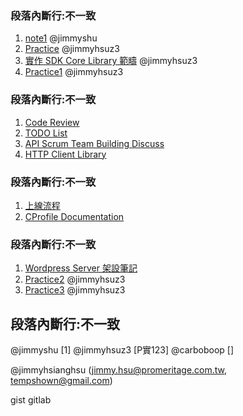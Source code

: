 ### 段落內斷行:不一致

1. [note1](https://hackmd.io/7ID8b7pCQPywA_Mc-c00ng) @jimmyshu
2. [Practice](https://hackmd.io/qSt-KsnhSSOkOlnm9E7daQ) @jimmyhsuz3
3. [實作 SDK Core Library 範疇](https://hackmd.io/zrWBX9-tRI6yB7rnfzBmcQ) @jimmyhsuz3
4. [Practice1](https://hackmd.io/G1wV2E5nQ3qlWjWSuEsF5A) @jimmyhsuz3

### 段落內斷行:不一致

1. [Code Review](https://hackmd.io/cUeMi5I4RyKbQkKYYFknAw)
2. [TODO List](https://hackmd.io/GEWTMPH6SD-nJZY3ZGSB6g)
3. [API Scrum Team Building Discuss](https://hackmd.io/IttDS08yQA2BotGxk4Eibg)
4. [HTTP Client Library](https://hackmd.io/J2PyHOHKQ1CpSuyhHYc9xQ?both)

### 段落內斷行:不一致

1. [上線流程](https://hackmd.io/UWr2vN7HTUmjS1HZ6M6Gtw)
2. [CProfile Documentation](https://hackmd.io/-2bk3TMNSNuhF_iUg9zvOQ)

### 段落內斷行:不一致

1. [Wordpress Server 架設筆記](https://hackmd.io/Lf-SRJJbRHu_3R2sqev_xw)
2. [Practice2](https://hackmd.io/xPUYTIvDQSaR8pyngoJRCA) @jimmyhsuz3
3. [Practice3](https://hackmd.io/VbEahWL0RGuaHINA6OjjUA) @jimmyhsuz3

## 段落內斷行:不一致

@jimmyshu [1]
@jimmyhsuz3 [P實123]
@carboboop []

@jimmyhsianghsu (jimmy.hsu@promeritage.com.tw, tempshown@gmail.com)

gist
gitlab
